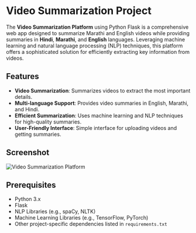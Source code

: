 # Video Summarization Project

The **Video Summarization Platform** using Python Flask is a comprehensive web app designed to summarize Marathi and English videos while providing summaries in **Hindi**, **Marathi**, and **English** languages. Leveraging machine learning and natural language processing (NLP) techniques, this platform offers a sophisticated solution for efficiently extracting key information from videos.

## Features

- **Video Summarization**: Summarizes videos to extract the most important details.
- **Multi-language Support**: Provides video summaries in English, Marathi, and Hindi.
- **Efficient Summarization**: Uses machine learning and NLP techniques for high-quality summaries.
- **User-Friendly Interface**: Simple interface for uploading videos and getting summaries.

## Screenshot

![Video Summarization Platform](Assets_results)

## Prerequisites

- Python 3.x
- Flask
- NLP Libraries (e.g., spaCy, NLTK)
- Machine Learning Libraries (e.g., TensorFlow, PyTorch)
- Other project-specific dependencies listed in `requirements.txt`

